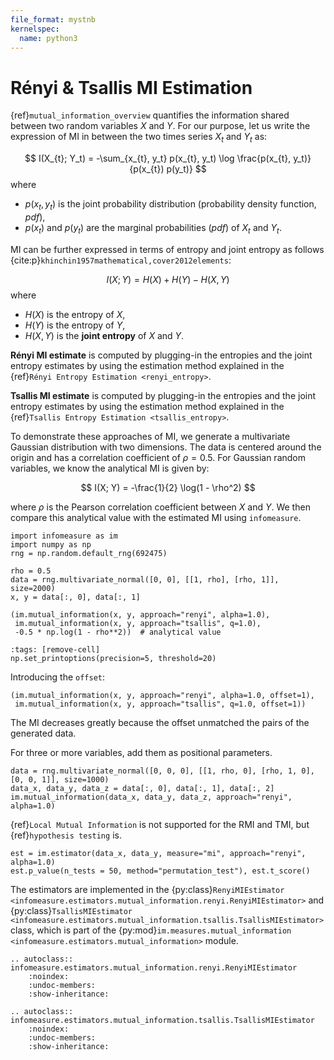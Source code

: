 ```yaml
---
file_format: mystnb
kernelspec:
  name: python3
---
```


# Rényi & Tsallis MI Estimation
{ref}`mutual_information_overview` quantifies the information shared between two random variables $X$ and $Y$.
For our purpose, let us write the expression of MI in between the two times series $X_t$ and $Y_t$ as:

$$
I(X_{t}; Y_t) = -\sum_{x_{t}, y_t} p(x_{t}, y_t) \log \frac{p(x_{t}, y_t)}{p(x_{t}) p(y_t)}
$$
where
- $p(x_t,y_t)$ is the joint probability distribution (probability density function, _pdf_),
- $p(x_t)$ and  $p(y_t)$ are the marginal probabilities (_pdf_) of $X_t$ and $Y_t$.

MI can be further expressed in terms of entropy and joint entropy as follows {cite:p}`khinchin1957mathematical,cover2012elements`:

$$
I(X; Y) = H(X) + H(Y) - H(X, Y)
$$
where
- $H(X)$ is the entropy of $X$,
- $H(Y)$ is the entropy of $Y$,
- $H(X, Y)$ is the **joint entropy** of $X$ and $Y$.

**Rényi MI estimate** is computed by plugging-in the entropies and the joint entropy estimates by using the estimation method explained in the {ref}`Rényi Entropy Estimation <renyi_entropy>`.

**Tsallis MI estimate**  is computed by plugging-in the entropies and the joint entropy estimates by using the estimation method explained in the {ref}`Tsallis Entropy Estimation <tsallis_entropy>`.


To demonstrate these approaches of MI, we generate a multivariate Gaussian distribution with two dimensions.
The data is centered around the origin and has a correlation coefficient of $\rho = 0.5$.
For Gaussian random variables, we know the analytical MI is given by:

$$
I(X; Y) = -\frac{1}{2} \log(1 - \rho^2)
$$

where $\rho$ is the Pearson correlation coefficient between $X$ and $Y$.
We then compare this analytical value with the estimated MI using `infomeasure`.

```{code-cell}
import infomeasure as im
import numpy as np
rng = np.random.default_rng(692475)

rho = 0.5
data = rng.multivariate_normal([0, 0], [[1, rho], [rho, 1]], size=2000)
x, y = data[:, 0], data[:, 1]

(im.mutual_information(x, y, approach="renyi", alpha=1.0),
 im.mutual_information(x, y, approach="tsallis", q=1.0),
 -0.5 * np.log(1 - rho**2))  # analytical value
```

```{code-cell}
:tags: [remove-cell]
np.set_printoptions(precision=5, threshold=20)
```

Introducing the `offset`:

```{code-cell}
(im.mutual_information(x, y, approach="renyi", alpha=1.0, offset=1),
 im.mutual_information(x, y, approach="tsallis", q=1.0, offset=1))
```

The MI decreases greatly because the offset unmatched the pairs of the generated data.


For three or more variables, add them as positional parameters.

```{code-cell}
data = rng.multivariate_normal([0, 0, 0], [[1, rho, 0], [rho, 1, 0], [0, 0, 1]], size=1000)
data_x, data_y, data_z = data[:, 0], data[:, 1], data[:, 2]
im.mutual_information(data_x, data_y, data_z, approach="renyi", alpha=1.0)
```

{ref}`Local Mutual Information` is not supported for the RMI and TMI,
but {ref}`hypothesis testing` is.

```{code-cell}
est = im.estimator(data_x, data_y, measure="mi", approach="renyi", alpha=1.0)
est.p_value(n_tests = 50, method="permutation_test"), est.t_score()
```

The estimators are implemented in the {py:class}`RenyiMIEstimator <infomeasure.estimators.mutual_information.renyi.RenyiMIEstimator>` and {py:class}`TsallisMIEstimator <infomeasure.estimators.mutual_information.tsallis.TsallisMIEstimator>` class,
which is part of the {py:mod}`im.measures.mutual_information <infomeasure.estimators.mutual_information>` module.

```{eval-rst}
.. autoclass:: infomeasure.estimators.mutual_information.renyi.RenyiMIEstimator
    :noindex:
    :undoc-members:
    :show-inheritance:
    
.. autoclass:: infomeasure.estimators.mutual_information.tsallis.TsallisMIEstimator
    :noindex:
    :undoc-members:
    :show-inheritance:
```
